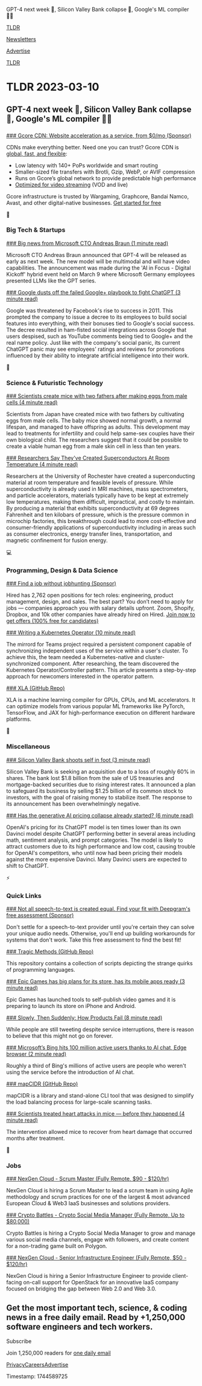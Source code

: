 GPT-4 next week 🤖, Silicon Valley Bank collapse 🏦, Google's ML compiler 👨‍💻

[TLDR](/)

[Newsletters](/newsletters)

[Advertise](https://advertise.tldr.tech/)

[TLDR](/)

# TLDR 2023-03-10

## GPT-4 next week 🤖, Silicon Valley Bank collapse 🏦, Google's ML compiler 👨‍💻

### 

[### Gcore CDN: Website acceleration as a service, from $0/mo (Sponsor)](https://gcore.com/cdn?utm_source=tldr&amp;utm_medium=email&amp;utm_campaign=20230310)

CDNs make everything better. Need one you can trust? Gcore CDN is [global, fast, and flexible](https://gcore.com/cdn?utm_source=tldr&utm_medium=email&utm_campaign=20230310):

* Low latency with 140+ PoPs worldwide and smart routing
* Smaller-sized file transfers with Brotli, Gzip, WebP, or AVIF compression
* Runs on Gcore’s global network to provide predictable high performance
* [Optimized for video streaming](https://gcore.com/cdn?utm_source=tldr&utm_medium=email&utm_campaign=20230310) (VOD and live)

Gcore infrastructure is trusted by Wargaming, Graphcore, Bandai Namco, Avast, and other digital-native businesses. [Get started for free](https://gcore.com/cdn?utm_source=tldr&utm_medium=email&utm_campaign=20230310)

📱

### Big Tech & Startups

[### Big news from Microsoft CTO Andreas Braun (1 minute read)](https://twitter.com/ProductHunt/status/1633954325994119170?utm_source=tldrnewsletter)

Microsoft CTO Andreas Braun announced that GPT-4 will be released as early as next week. The new model will be multimodal and will have video capabilities. The announcement was made during the 'AI in Focus - Digital Kickoff' hybrid event held on March 9 where Microsoft Germany employees presented LLMs like the GPT series.

[### Google dusts off the failed Google+ playbook to fight ChatGPT (3 minute read)](https://arstechnica.com/gadgets/2023/03/google-dusts-off-the-failed-google-playbook-to-fight-chatgpt/?utm_source=tldrnewsletter)

Google was threatened by Facebook's rise to success in 2011. This prompted the company to issue a decree to its employees to build social features into everything, with their bonuses tied to Google's social success. The decree resulted in ham-fisted social integrations across Google that users despised, such as YouTube comments being tied to Google+ and the real name policy. Just like with the company's social panic, its current ChatGPT panic may see employees' ratings and reviews for promotions influenced by their ability to integrate artificial intelligence into their work.

🚀

### Science & Futuristic Technology

[### Scientists create mice with two fathers after making eggs from male cells (4 minute read)](https://www.theguardian.com/science/2023/mar/08/scientists-create-mice-with-two-fathers-after-making-eggs-from-male-cells?utm_source=tldrnewsletter)

Scientists from Japan have created mice with two fathers by cultivating eggs from male cells. The baby mice showed normal growth, a normal lifespan, and managed to have offspring as adults. This development may lead to treatments for infertility and could help same-sex couples have their own biological child. The researchers suggest that it could be possible to create a viable human egg from a male skin cell in less than ten years.

[### Researchers Say They've Created Superconductors At Room Temperature (4 minute read)](https://futurism.com/researchers-claim-superconductors-room-temperature?utm_source=tldrnewsletter)

Researchers at the University of Rochester have created a superconducting material at room temperature and feasible levels of pressure. While superconductivity is already used in MRI machines, mass spectrometers, and particle accelerators, materials typically have to be kept at extremely low temperatures, making them difficult, impractical, and costly to maintain. By producing a material that exhibits superconductivity at 69 degrees Fahrenheit and ten kilobars of pressure, which is the pressure common in microchip factories, this breakthrough could lead to more cost-effective and consumer-friendly applications of superconductivity including in areas such as consumer electronics, energy transfer lines, transportation, and magnetic confinement for fusion energy.

💻

### Programming, Design & Data Science

[### Find a job without jobhunting (Sponsor)](https://hired.com/join/?utm_source=newsletter&amp;utm_medium=sponsor&amp;utm_campaign=(b2c)(l-all)(r-all)(tldrnewsletter-devspo)&amp;utm_content=find-a-job)

Hired has 2,762 open positions for tech roles: engineering, product management, design, and sales. The best part? You don’t need to apply for jobs — companies approach you with salary details upfront. Zoom, Shopify, Dropbox, and 10k other companies have already hired on Hired. [Join now to get offers (100% free for candidates)](https://hired.com/join/?utm_source=newsletter&utm_medium=sponsor&utm_campaign=(b2c)(l-all)(r-all)(tldrnewsletter-devspo)&utm_content=find-a-job)

[### Writing a Kubernetes Operator (10 minute read)](https://metalbear.co/blog/writing-a-kubernetes-operator/?utm_source=tldrnewsletter)

The mirrord for Teams project required a persistent component capable of synchronizing independent uses of the service within a user's cluster. To achieve this, the team needed a Kubernetes-native and cluster-synchronized component. After researching, the team discovered the Kubernetes Operator/Controller pattern. This article presents a step-by-step approach for newcomers interested in the operator pattern.

[### XLA (GitHub Repo)](https://github.com/openxla/xla?utm_source=tldrnewsletter)

XLA is a machine learning compiler for GPUs, CPUs, and ML accelerators. It can optimize models from various popular ML frameworks like PyTorch, TensorFlow, and JAX for high-performance execution on different hardware platforms.

🎁

### Miscellaneous

[### Silicon Valley Bank shoots self in foot (3 minute read)](https://techcrunch.com/2023/03/09/silicon-valley-bank-shoots-self-in-foot/?utm_source=tldrnewsletter)

Silicon Valley Bank is seeking an acquisition due to a loss of roughly 60% in shares. The bank lost $1.8 billion from the sale of US treasuries and mortgage-backed securities due to rising interest rates. It announced a plan to safeguard its business by selling $1.25 billion of its common stock to investors, with the goal of raising money to stabilize itself. The response to its announcement has been overwhelmingly negative.

[### Has the generative AI pricing collapse already started? (6 minute read)](https://arstechnica.com/gadgets/2023/03/has-the-generative-ai-pricing-collapse-already-started/?utm_source=tldrnewsletter)

OpenAI's pricing for its ChatGPT model is ten times lower than its own Davinci model despite ChatGPT performing better in several areas including math, sentiment analysis, and prompt categories. The model is likely to attract customers due to its high performance and low cost, causing trouble for OpenAI's competitors, who until now had been pricing their models against the more expensive Davinci. Many Davinci users are expected to shift to ChatGPT.

⚡

### Quick Links

[### Not all speech-to-text is created equal. Find your fit with Deepgram's free assessment (Sponsor)](https://dpgr.am/003bac8)

Don't settle for a speech-to-text provider until you're certain they can solve your unique audio needs. Otherwise, you'll end up building workarounds for systems that don't work. Take this free assessment to find the best fit!

[### Tragic Methods (GitHub Repo)](https://github.com/neemspees/tragic-methods?utm_source=tldrnewsletter)

This repository contains a collection of scripts depicting the strange quirks of programming languages.

[### Epic Games has big plans for its store, has its mobile apps ready (3 minute read)](https://www.axios.com/2023/03/09/epic-games-store-tim-sweeney-2023?utm_source=tldrnewsletter)

Epic Games has launched tools to self-publish video games and it is preparing to launch its store on iPhone and Android.

[### Slowly, Then Suddenly: How Products Fail (8 minute read)](https://every.to/p/breaching-the-trust-thermocline?utm_source=tldrnewsletter)

While people are still tweeting despite service interruptions, there is reason to believe that this might not go on forever.

[### Microsoft’s Bing hits 100 million active users thanks to AI chat, Edge browser (2 minute read)](https://arstechnica.com/gadgets/2023/03/ai-powered-chat-helps-bing-make-a-small-dent-in-googles-search-hegemony/?comments=1&amp;comments-page=1?utm_source=tldrnewsletter)

Roughly a third of Bing's millions of active users are people who weren't using the service before the introduction of AI chat.

[### mapCIDR (GitHub Repo)](https://github.com/projectdiscovery/mapcidr?utm_source=tldrnewsletter)

mapCIDR is a library and stand-alone CLI tool that was designed to simplify the load balancing process for large-scale scanning tasks.

[### Scientists treated heart attacks in mice — before they happened (4 minute read)](https://www.freethink.com/health/preemptive-heart-attack-therapy?utm_source=tldrnewsletter)

The intervention allowed mice to recover from heart damage that occurred months after treatment.

💼

### Jobs

[### NexGen Cloud - Scrum Master (Fully Remote, $90 - $120/hr)](https://tldr.tech/jobs/scrum-master/369)

NexGen Cloud is hiring a Scrum Master to lead a scrum team in using Agile methodology and scrum practices for one of the largest & most advanced European Cloud & Web3 IaaS businesses and solutions providers.

[### Crypto Battles - Crypto Social Media Manager (Fully Remote, Up to $80,000)](https://tldr.tech/jobs/crypto-social-media-manager/372)

Crypto Battles is hiring a Crypto Social Media Manager to grow and manage various social media channels, engage with followers, and create content for a non-trading game built on Polygon.

[### NexGen Cloud - Senior Infrastructure Engineer (Fully Remote, $50 - $120/hr)](https://tldr.tech/jobs/senior-infrastructure-engineer/367)

NexGen Cloud is hiring a Senior Infrastructure Engineer to provide client-facing on-call support for OpenStack for an innovative IaaS company focused on bridging the gap between Web 2.0 and Web 3.0.

## Get the most important tech, science, & coding news in a free daily email. Read by +1,250,000 software engineers and tech workers.

Subscribe

Join 1,250,000 readers for [one daily email](/api/latest/tech)

[Privacy](/privacy)[Careers](https://jobs.ashbyhq.com/tldr.tech)[Advertise](/tech/advertise)

Timestamp: 1744589725